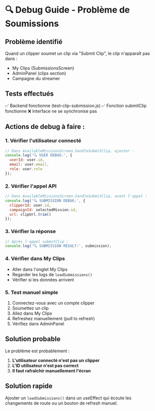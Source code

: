 # 🔍 Debug Guide - Problème de Soumissions

## Problème identifié
Quand un clipper soumet un clip via "Submit Clip", le clip n'apparaît pas dans :
- My Clips (SubmissionsScreen)
- AdminPanel (clips section)
- Campagne du streamer

## Tests effectués
✅ Backend fonctionne (test-clip-submission.js)
✅ Fonction submitClip fonctionne
❌ Interface ne se synchronise pas

## Actions de debug à faire :

### 1. Vérifier l'utilisateur connecté
```javascript
// Dans AvailableMissionsScreen.handleSubmitClip, ajouter :
console.log('🔍 USER DEBUG:', {
  userId: user.id,
  email: user.email,
  role: user.role
});
```

### 2. Vérifier l'appel API
```javascript
// Dans AvailableMissionsScreen.handleSubmitClip, avant l'appel :
console.log('🔍 SUBMISSION DEBUG:', {
  clipperId: user.id,
  campaignId: selectedMission.id,
  url: clipUrl.trim()
});
```

### 3. Vérifier la réponse
```javascript
// Après l'appel submitClip :
console.log('🔍 SUBMISSION RESULT:', submission);
```

### 4. Vérifier dans My Clips
- Aller dans l'onglet My Clips
- Regarder les logs de `loadSubmissions()`
- Vérifier si les données arrivent

### 5. Test manuel simple
1. Connectez-vous avec un compte clipper
2. Soumettez un clip
3. Allez dans My Clips
4. Refreshez manuellement (pull to refresh)
5. Vérifiez dans AdminPanel

## Solution probable
Le problème est probablement :
1. **L'utilisateur connecté n'est pas un clipper**
2. **L'ID utilisateur n'est pas correct**
3. **Il faut rafraîchir manuellement l'écran**

## Solution rapide
Ajouter un `loadSubmissions()` dans un useEffect qui écoute les changements de route ou un bouton de refresh manuel. 